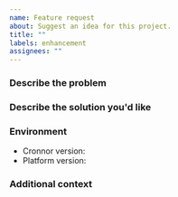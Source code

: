 ```yaml
---
name: Feature request
about: Suggest an idea for this project.
title: ""
labels: enhancement
assignees: ""
---
```


### Describe the problem

<!-- A clear and concise description of what the problem is. Ex. I'm always
     frustrated when [...] -->

### Describe the solution you'd like

<!-- A clear and concise description of what you want to happen. -->

### Environment

- Cronnor version<!-- e.g. 2.2.3 -->:
- Platform version<!-- e.g. Chrome 117.0.5938.92, Node.js v20.8.0 -->:

### Additional context

<!-- Add any other context about the feature request here. -->

